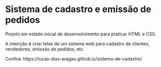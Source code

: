 <h1>Sistema de cadastro e emissão de pedidos</h1>

Projeto em estado inicial de desenvolvimento para praticar HTML e CSS.
<p>A intenção é criar telas de um sistema web para cadastro de clientes, vendedores, emissão de pedidos, etc.</p>

<p>Confira: https://lucas-dias-aragao.github.io/sistema-de-cadastro/</p>
